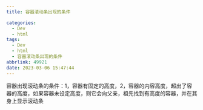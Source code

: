 ```yaml
---
title: 容器滚动条出现的条件

categories:
  - Dev
  - html
tags:
  - Dev
  - html
  - 容器滚动条出现的条件
abbrlink: 49921
date: 2023-03-06 15:47:44
---
```


容器出现滚动条的条件：1，容器有固定的高度，2，容器的内容高度，超出了容器的高度，如果容器未设定高度，则它会向父亲，祖先找到有高度的容器，并在其身上显示滚动条
